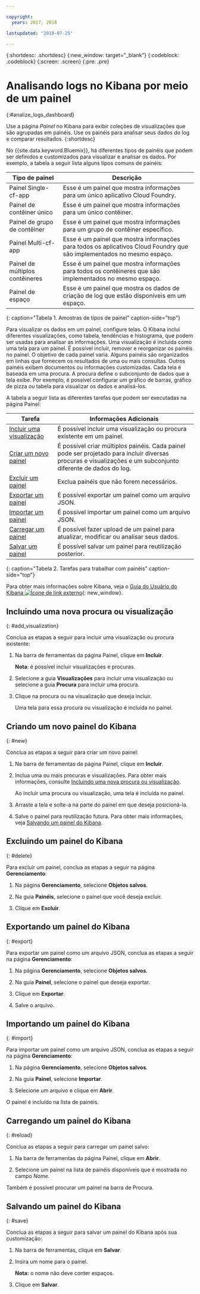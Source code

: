 ```yaml
---

copyright:
  years: 2017, 2018

lastupdated: "2018-07-25"

---
```



{:shortdesc: .shortdesc}
{:new_window: target="_blank"}
{:codeblock: .codeblock}
{:screen: .screen}
{:pre: .pre}

# Analisando logs no Kibana por meio de um painel
{:#analize_logs_dashboard}

Use a página *Painel* no Kibana para exibir coleções de visualizações que são agrupadas em painéis. Use os painéis para analisar seus dados do log e comparar resultados.
{:shortdesc}

No {{site.data.keyword.Bluemix}}, há diferentes tipos de painéis que podem ser definidos e customizados para visualizar e analisar os dados. Por exemplo, a tabela a seguir lista alguns tipos comuns de painéis:

| Tipo de painel | Descrição |
|-------------------|-------------|
| Painel Single-cf-app | Esse é um painel que mostra informações para um único aplicativo Cloud Foundry. |
| Painel de contêiner único  | Esse é um painel que mostra informações para um único contêiner.  |
| Painel de grupo de contêiner  | Esse é um painel que mostra informações para um grupo de contêiner específico.  |
| Painel Multi-cf-app | Esse é um painel que mostra informações para todos os aplicativos Cloud Foundry que são implementados no mesmo espaço.  | 
| Painel de múltiplos contêineres | Esse é um painel que mostra informações para todos os contêineres que são implementados no mesmo espaço.  |
| Painel de espaço | Esse é um painel que mostra os dados de criação de log que estão disponíveis em um espaço.  | 
{: caption="Tabela 1. Amostras de tipos de painel" caption-side="top"}

Para visualizar os dados em um painel, configure telas. O Kibana inclui diferentes visualizações, como tabela, tendências e histograma, que podem ser usadas para analisar as informações. Uma visualização é incluída como uma tela para um painel. É possível incluir, remover e reorganizar os painéis no painel. O objetivo de cada painel varia. Alguns painéis são organizados em linhas que fornecem os resultados de uma ou mais consultas. Outros painéis exibem documentos ou informações customizadas. Cada tela é baseada em uma procura. A procura define o subconjunto de dados que a tela exibe. Por exemplo, é possível configurar um gráfico de barras, gráfico de pizza ou tabela para visualizar os dados e analisá-los.  

A tabela a seguir lista as diferentes tarefas que podem ser executadas na página Painel:

| Tarefa | Informações Adicionais |
|------|------------------|
| [Incluir uma visualização](/docs/services/CloudLogAnalysis/kibana/analize_logs_dashboard.html#add_visualization) | É possível incluir uma visualização ou procura existente em um painel.|
| [Criar um novo painel](/docs/services/CloudLogAnalysis/kibana/analize_logs_dashboard.html#new) | É possível criar múltiplos painéis. Cada painel pode ser projetado para incluir diversas procuras e visualizações e um subconjunto diferente de dados do log.  |
| [Excluir um painel](/docs/services/CloudLogAnalysis/kibana/analize_logs_dashboard.html#delete) | Exclua painéis que não forem necessários. |
| [Exportar um painel](/docs/services/CloudLogAnalysis/kibana/analize_logs_dashboard.html#export) | É possível exportar um painel como um arquivo JSON. |
| [Importar um painel](/docs/services/CloudLogAnalysis/kibana/analize_logs_dashboard.html#import) | É possível importar um painel como um arquivo JSON. |
| [Carregar um painel](/docs/services/CloudLogAnalysis/kibana/analize_logs_dashboard.html#reload) | É possível fazer upload de um painel para atualizar, modificar ou analisar seus dados. |
| [Salvar um painel](/docs/services/CloudLogAnalysis/kibana/analize_logs_dashboard.html#save) | É possível salvar um painel para reutilização posterior. |
{: caption="Tabela 2. Tarefas para trabalhar com painéis" caption-side="top"}

Para obter mais informações sobre Kibana, veja o [Guia do Usuário do Kibana ![Ícone de link externo](../../../icons/launch-glyph.svg "Ícone de link externo")](https://www.elastic.co/guide/en/kibana/5.1/index.html){: new_window}.


## Incluindo uma nova procura ou visualização
{: #add_visualization}

Conclua as etapas a seguir para incluir uma visualização ou procura existente:

1. Na barra de ferramentas da página Painel, clique em **Incluir**. 

    **Nota**: é possível incluir visualizações e procuras. 

2. Selecione a guia **Visualizações** para incluir uma visualização ou selecione a guia **Procura** para incluir uma procura.

3. Clique na procura ou na visualização que deseja incluir.

    Uma tela para essa procura ou visualização é incluída no painel.

	
## Criando um novo painel do Kibana
{: #new}

Conclua as etapas a seguir para criar um novo painel:

1. Na barra de ferramentas da página Painel, clique em **Incluir**. 

2. Inclua uma ou mais procuras e visualizações. Para obter mais informações, consulte [Incluindo uma nova procura ou visualização](/docs/services/CloudLogAnalysis/kibana/analize_logs_dashboard.html#add_visualization).

    Ao incluir uma procura ou visualização, uma tela é incluída no painel.

3. Arraste a tela e solte-a na parte do painel em que deseja posicioná-la.
 
4. Salve o painel para reutilização futura. Para obter mais informações, veja [Salvando um painel do Kibana](/docs/services/CloudLogAnalysis/kibana/analize_logs_dashboard.html#save).


## Excluindo um painel do Kibana
{: #delete}

Para excluir um painel, conclua as etapas a seguir na página **Gerenciamento**:

1. Na página **Gerenciamento**, selecione **Objetos salvos**.

2. Na guia **Painéis**, selecione o painel que você deseja excluir.

3. Clique em **Excluir**.

## Exportando um painel do Kibana
{: #export}

Para exportar um painel como um arquivo JSON, conclua as etapas a seguir na página **Gerenciamento**:

1. Na página **Gerenciamento**, selecione **Objetos salvos**.

2. Na guia **Painel**, selecione o painel que deseja exportar.

3. Clique em **Exportar**.

4. Salve o arquivo.

## Importando um painel do Kibana
{: #import}

Para importar um painel como um arquivo JSON, conclua as etapas a seguir na página **Gerenciamento**:

1. Na página **Gerenciamento**, selecione **Objetos salvos**.

2. Na guia **Painel**, selecione **Importar**.

3. Selecione um arquivo e clique em **Abrir**.

O painel é incluído na lista de painéis.

## Carregando um painel do Kibana
{: #reload}

Conclua as etapas a seguir para carregar um painel salvo:

1. Na barra de ferramentas da página Painel, clique em **Abrir**.

2. Selecione um painel na lista de painéis disponíveis que é mostrada no campo *Nome*.

Também é possível procurar um painel na barra de Procura.

## Salvando um painel do Kibana
{: #save}

Conclua as etapas a seguir para salvar um painel do Kibana após sua customização:

1. Na barra de ferramentas, clique em **Salvar**.

2. Insira um nome para o painel.

    **Nota:** o nome não deve conter espaços.

3. Clique em **Salvar**.




